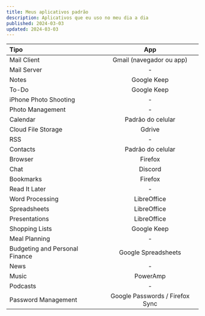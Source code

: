 ```yaml
---
title: Meus aplicativos padrão
description: Aplicativos que eu uso no meu dia a dia
published: 2024-03-03
updated: 2024-03-03
---
```


| Tipo                           |               App               |
| :----------------------------- | :-----------------------------: |
| Mail Client                    |    Gmail (navegador ou app)     |
| Mail Server                    |                -                |
| Notes                          |           Google Keep           |
| To-Do                          |           Google Keep           |
| iPhone Photo Shooting          |                -                |
| Photo Management               |                -                |
| Calendar                       |        Padrão do celular        |
| Cloud File Storage             |             Gdrive              |
| RSS                            |                -                |
| Contacts                       |        Padrão do celular        |
| Browser                        |             Firefox             |
| Chat                           |             Discord             |
| Bookmarks                      |             Firefox             |
| Read It Later                  |                -                |
| Word Processing                |           LibreOffice           |
| Spreadsheets                   |           LibreOffice           |
| Presentations                  |           LibreOffice           |
| Shopping Lists                 |           Google Keep           |
| Meal Planning                  |                -                |
| Budgeting and Personal Finance |       Google Spreadsheets       |
| News                           |                -                |
| Music                          |            PowerAmp             |
| Podcasts                       |                -                |
| Password Management            | Google Passwords / Firefox Sync |
